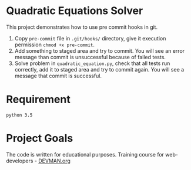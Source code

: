 # Quadratic Equations Solver

This project demonstrates how to use pre commit hooks in git.

1. Copy ```pre-commit``` file in ```.git/hooks/``` directory, give it execution permission ```chmod +x pre-commit```.
2. Add something to staged area and try to commit. You will see an error message than commit is unsuccessful because of failed tests.
3. Solve problem in ```quadratic_equation.py```, check that all tests run correctly, add it to staged area and try to commit again. You will see a message that commit is successful.

# Requirement

    python 3.5

# Project Goals

The code is written for educational purposes. Training course for web-developers - [DEVMAN.org](https://devman.org)
